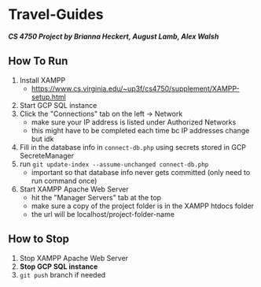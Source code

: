 # Travel-Guides
***CS 4750 Project by Brianna Heckert, August Lamb, Alex Walsh***

## How To Run 
1. Install XAMPP
    - https://www.cs.virginia.edu/~up3f/cs4750/supplement/XAMPP-setup.html
2. Start GCP SQL instance
3. Click the "Connections" tab on the left -> Network
    - make sure your IP address is listed under Authorized Networks
    - this might have to be completed each time bc IP addresses change but idk
3. Fill in the database info in `connect-db.php` using secrets stored in GCP SecreteManager
4. run `git update-index --assume-unchanged connect-db.php`
    - important so that database info never gets committed (only need to run command once)
4. Start XAMPP Apache Web Server
    - hit the "Manager Servers" tab at the top
    - make sure a copy of the project folder is in the XAMPP htdocs folder
    - the url will be localhost/project-folder-name

## How to Stop
1. Stop XAMPP Apache Web Server
2. **Stop GCP SQL instance**
3. `git push` branch if needed 

